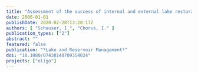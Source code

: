 ```yaml
---
title: "Assessment of the success of internal and external lake restoration measures in two Berlin lakes"
date: 2006-01-01
publishDate: 2020-02-28T13:28:17Z
authors: [ "Schauser, I.", "Chorus, I." ]
publication_types: ["2"]
abstract: ""
featured: false
publication: "*Lake and Reservoir Management*"
doi: "10.1080/07438140709354024"
projects: ["oligo"]
---
```


